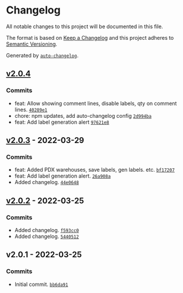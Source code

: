 # Changelog

All notable changes to this project will be documented in this file.

The format is based on [Keep a Changelog](https://keepachangelog.com/en/1.0.0/)
and this project adheres to [Semantic Versioning](https://semver.org/spec/v2.0.0.html).

Generated by [`auto-changelog`](https://github.com/CookPete/auto-changelog).

## [v2.0.4](https://github.com/UtahGooner/po-labels/compare/v2.0.3...v2.0.4)

### Commits

- feat: Allow showing comment lines, disable labels, qty on comment lines. [`40289e1`](https://github.com/UtahGooner/po-labels/commit/40289e14376df3112aeb63640c4e8f9fd5d6d50b)
- chore: npm updates, add auto-changelog config [`2d994ba`](https://github.com/UtahGooner/po-labels/commit/2d994bad5afcd269277a976a1ca55e6bd082dc8c)
- feat: Add label generation alert [`97621e8`](https://github.com/UtahGooner/po-labels/commit/97621e877d19836393f9f7e154cfdd5b76c33b85)

## [v2.0.3](https://github.com/UtahGooner/po-labels/compare/v2.0.2...v2.0.3) - 2022-03-29

### Commits

- feat: Added PDX warehouses, save labels, gen labels. etc. [`bf17207`](https://github.com/UtahGooner/po-labels/commit/bf17207195d71df431b0fea5c983f2d1f6ff901e)
- feat: Add label generation alert. [`26a908a`](https://github.com/UtahGooner/po-labels/commit/26a908ac01455ddb414c4bd031ab4cb1c14fa3db)
- Added changelog. [`44e0648`](https://github.com/UtahGooner/po-labels/commit/44e06487694349622bbc787a7da782be4060969f)

## [v2.0.2](https://github.com/UtahGooner/po-labels/compare/v2.0.1...v2.0.2) - 2022-03-25

### Commits

- Added changelog. [`f593cc0`](https://github.com/UtahGooner/po-labels/commit/f593cc0d6958415f51afd04c916c558c701f78c6)
- Added changelog. [`5440512`](https://github.com/UtahGooner/po-labels/commit/54405129f20c98d2931ad26b2042696d773b5b06)

## v2.0.1 - 2022-03-25

### Commits

- Initial commit. [`bb6da91`](https://github.com/UtahGooner/po-labels/commit/bb6da914591e05b22a66ca1f4225b00a20226ec2)
